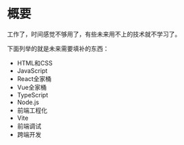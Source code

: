# 概要

工作了，时间感觉不够用了，有些未来用不上的技术就不学习了。

下面列举的就是未来需要填补的东西：

- HTML和CSS
- JavaScript
- React全家桶
- Vue全家桶
- TypeScript
- Node.js
- 前端工程化
- Vite
- 前端调试
- 跨端开发
